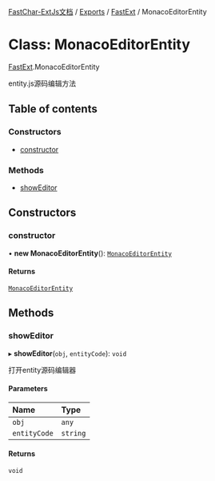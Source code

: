 [FastChar-ExtJs文档](../README.md) / [Exports](../modules.md) / [FastExt](../modules/FastExt.md) / MonacoEditorEntity

# Class: MonacoEditorEntity

[FastExt](../modules/FastExt.md).MonacoEditorEntity

entity.js源码编辑方法

## Table of contents

### Constructors

- [constructor](FastExt.MonacoEditorEntity.md#constructor)

### Methods

- [showEditor](FastExt.MonacoEditorEntity.md#showeditor)

## Constructors

### constructor

• **new MonacoEditorEntity**(): [`MonacoEditorEntity`](FastExt.MonacoEditorEntity.md)

#### Returns

[`MonacoEditorEntity`](FastExt.MonacoEditorEntity.md)

## Methods

### showEditor

▸ **showEditor**(`obj`, `entityCode`): `void`

打开entity源码编辑器

#### Parameters

| Name | Type |
| :------ | :------ |
| `obj` | `any` |
| `entityCode` | `string` |

#### Returns

`void`
